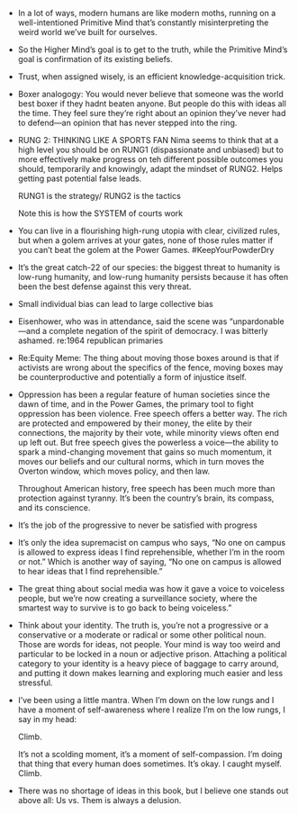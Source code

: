 
- In a lot of ways, modern humans are like modern moths, running on a well-intentioned Primitive Mind that’s constantly misinterpreting the weird world we’ve built for ourselves.

- So the Higher Mind’s goal is to get to the truth, while the Primitive Mind’s goal is confirmation of its existing beliefs.

- Trust, when assigned wisely, is an efficient knowledge-acquisition trick.

- Boxer analogogy: You would never believe that someone was the world best boxer if they hadnt beaten anyone.
   But people do this with ideas all the time. They feel sure they’re right about an opinion they’ve never had to defend—an opinion that has never stepped into the ring.

- RUNG 2: THINKING LIKE A SPORTS FAN
  Nima seems to think that at a high level you should be on RUNG1 (dispassionate and unbiased) but to more effectively make progress on teh different possible outcomes you should, temporarily and knowingly, adapt the mindset of RUNG2. Helps getting past potential false leads.

  RUNG1 is the strategy/ RUNG2 is the tactics

  Note this is how the SYSTEM of courts work
  
-  You can live in a flourishing high-rung utopia with clear, civilized rules, but when a golem arrives at your gates, none of those rules matter if you can’t beat the golem at the Power Games.
   #KeepYourPowderDry

-  It’s the great catch-22 of our species: the biggest threat to humanity is low-rung humanity, and low-rung humanity persists because it has often been the best defense against this very threat.

- Small individual bias can lead to large collective bias

- Eisenhower, who was in attendance, said the scene was “unpardonable—and a complete negation of the spirit of democracy. I was bitterly ashamed. re:1964 republican primaries

- Re:Equity Meme:   The thing about moving those boxes around is that if activists are wrong about the specifics of the fence, moving boxes may be counterproductive and potentially a form of injustice itself.

- Oppression has been a regular feature of human societies since the dawn of time, and in the Power Games, the primary tool to fight oppression has been violence. Free speech offers a better way. The rich are protected and empowered by their money, the elite by their connections, the majority by their vote, while minority views often end up left out. But free speech gives the powerless a voice—the ability to spark a mind-changing movement that gains so much momentum, it moves our beliefs and our cultural norms, which in turn moves the Overton window, which moves policy, and then law.

  Throughout American history, free speech has been much more than protection against tyranny. It’s been the country’s brain, its compass, and its conscience.

- It’s the job of the progressive to never be satisfied with progress

- It’s only the idea supremacist on campus who says, “No one on campus is allowed to express ideas I find reprehensible, whether I’m in the room or not.” Which is another way of saying, “No one on campus is allowed to hear ideas that I find reprehensible.”

- The great thing about social media was how it gave a voice to voiceless people, but we’re now creating a surveillance society, where the smartest way to survive is to go back to being voiceless.”

- Think about your identity. The truth is, you’re not a progressive or a conservative or a moderate or radical or some other political noun. Those are words for ideas, not people. Your mind is way too weird and particular to be locked in a noun or adjective prison. Attaching a political category to your identity is a heavy piece of baggage to carry around, and putting it down makes learning and exploring much easier and less stressful.

- I’ve been using a little mantra. When I’m down on the low rungs and I have a moment of self-awareness where I realize I’m on the low rungs, I say in my head:

  Climb.

  It’s not a scolding moment, it’s a moment of self-compassion. I’m doing that thing that every human does sometimes. It’s okay. I caught myself. Climb.

- There was no shortage of ideas in this book, but I believe one stands out above all: Us vs. Them is always a delusion.


